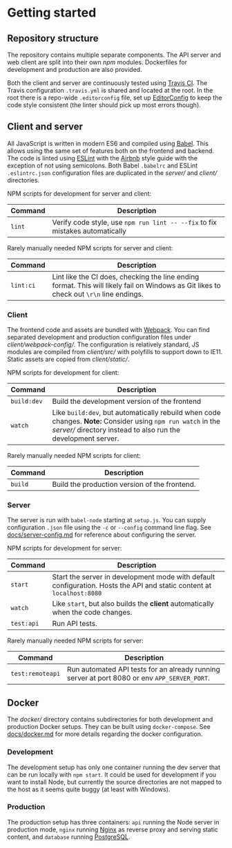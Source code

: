 
# Getting started

## Repository structure

The repository contains multiple separate components.
The API server and web client are split into their own *npm* modules.
Dockerfiles for development and production are also provided.

Both the client and server are continuously tested using [Travis CI][travis].
The Travis configuration `.travis.yml` is shared and located at the root.
In the root there is a repo-wide `.editorconfig` file, set up [EditorConfig][editorconfig]
to keep the code style consistent (the linter should pick up most errors though).

## Client and server

All JavaScript is written in modern ES6 and compiled using [Babel][babel].
This allows using the same set of features both on the frontend and backend.
The code is linted using [ESLint][eslint] with the [Airbnb][gh-airbnb] style
guide with the exception of not using semicolons.
Both Babel `.babelrc` and ESLint `.eslintrc.json` configuration files are duplicated
in the *server/* and *client/* directories.

NPM scripts for development for server and client:

| Command | Description |
| --- | --- |
| `lint` | Verify code style, use `npm run lint -- --fix` to fix mistakes automatically |

Rarely manually needed NPM scripts for server and client:

| Command | Description |
| --- | --- |
| `lint:ci` | Lint like the CI does, checking the line ending format. This will likely fail on Windows as Git likes to check out `\r\n` line endings. |

### Client

The frontend code and assets are bundled with [Webpack][webpack].
You can find separated development and production configuration files
under *client/webpack-config/*. The configuration is relatively standard, JS modules
are compiled from *client/src/* with polyfills to support down to IE11. Static assets
are copied from *client/static/*.

NPM scripts for development for client:

| Command | Description |
| --- | --- |
| `build:dev` | Build the development version of the frontend |
| `watch` | Like `build:dev`, but automatically rebuild when code changes. **Note:** Consider using `npm run watch` in the *server/* directory instead to also run the development server. |

Rarely manually needed NPM scripts for client:

| Command | Description |
| --- | --- |
| `build` | Build the production version of the frontend. |

### Server

The server is run with `babel-node` starting at `setup.js`.
You can supply configuration `.json` file using the `-c` or `--config` command line flag.
See [docs/server-config.md](server-config.md) for reference about configuring the server.

NPM scripts for development for server:

| Command | Description |
| --- | --- |
| `start` | Start the server in development mode with default configuration. Hosts the API and static content at `localhost:8080` |
| `watch` | Like `start`, but also builds the **client** automatically when the code changes. |
| `test:api` | Run API tests. |

Rarely manually needed NPM scripts for server:

| Command | Description |
| --- | --- |
| `test:remoteapi` | Run automated API tests for an already running server at port 8080 or env `APP_SERVER_PORT`. |

## Docker

The *docker/* directory contains subdirectories for both development and production Docker setups.
They can be built using `docker-compose`. See [docs/docker.md](docker.md) for more details regarding the docker configuration.

### Development

The development setup has only one container running the dev server that can be run locally with `npm start`.
It could be used for development if you want to install Node, but currently the source directories
are not mapped to the host as it seems quite buggy (at least with Windows).

### Production

The production setup has three containers: `api` running the Node server in production mode,
`nginx` running [Nginx][nginx] as reverse proxy and serving static content, and `database`
running [PostgreSQL][postgres].

[travis]: https://travis-ci.org/
[babel]: https://babeljs.io/
[eslint]: https://eslint.org/
[gh-airbnb]: https://github.com/airbnb/javascript
[editorconfig]: https://editorconfig.org/
[webpack]: https://webpack.js.org/
[postgres]: https://www.postgresql.org/
[nginx]: https://www.nginx.com/
